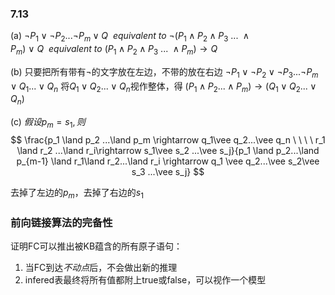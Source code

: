 ### 7.13
(a)
$\neg P_1 \vee \neg P_2 ... \neg P_m \vee Q \ \ equivalent\ to$
$\neg(P_1 \land P_2 \land P_3\ ...\ \land P_m)\ \vee \ Q\ \ equivalent\ to$
$(P_1 \land P_2 \land P_3\ ... \ \land P_m) \rightarrow Q$

(b)
只要把所有带有$\neg$的文字放在左边，不带的放在右边
$\neg P_1 \vee \neg P_2 \vee \neg P_3 ... \neg P_m \vee Q_1 ...\vee Q_n$
将$Q_1\vee Q_2 ...\vee Q_n$视作整体，得
$(P_1 \land P_2 ... \land P_m)\rightarrow (Q_1 \vee Q_2 ...\vee Q_n)$

(c)
$假设p_m=s_1,则$
$$
\frac{p_1 \land p_2 ...\land p_m \rightarrow q_1\vee q_2...\vee q_n \ \ \ \ r_1 \land r_2 ...\land r_i\rightarrow s_1\vee s_2 ...\vee s_j}{p_1 \land p_2...\land p_{m-1} \land r_1\land r_2...\land r_i \rightarrow q_1 \vee q_2...\vee s_2\vee s_3 ...\vee s_j}
$$

去掉了左边的$p_m$，去掉了右边的$s_1$

### 前向链接算法的完备性
证明FC可以推出被KB蕴含的所有原子语句：
1. 当FC到达*不动点*后，不会做出新的推理
2. infered表最终将所有值都附上true或false，可以视作一个模型

